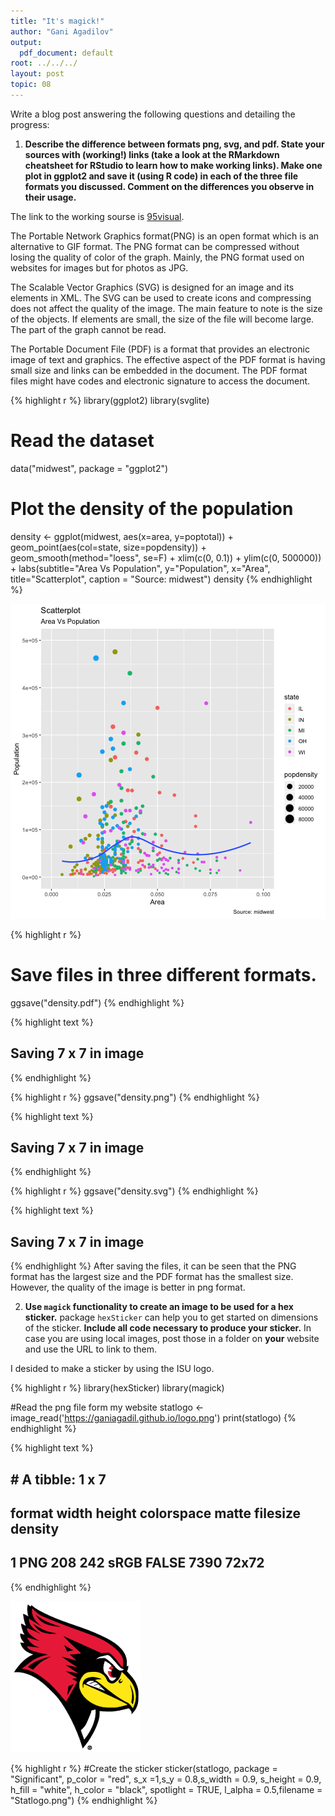 ```yaml
---
title: "It's magick!"
author: "Gani Agadilov"
output:
  pdf_document: default
root: ../../../
layout: post
topic: 08
---
```


Write a blog post answering the following questions and detailing the progress: 

1. **Describe the difference between formats png, svg, and pdf. State your sources with (working!) links (take a look at the RMarkdown cheatsheet for RStudio to learn how to make working links). Make one plot in ggplot2 and save it (using R code) in each of the three file formats you discussed. Comment on the differences you observe in their usage.**

The link to the working sourse is [95visual](https://www.95visual.com/blog/svg-pdf-jpg-png-whats-the-difference).

The Portable Network Graphics format(PNG) is an open format which is an alternative to GIF format. The PNG format can be compressed without losing the quality of color of the graph. Mainly, the PNG format used on websites for images but for photos as JPG.

The Scalable Vector Graphics (SVG) is designed for an image and its elements in XML. The SVG can be used to create icons and compressing does not affect the quality of the image. The main feature to note is the size of the objects. If elements are small, the size of the file will become large. The part of the graph cannot be read.

The Portable Document File (PDF) is a format that provides an electronic image of text and graphics. The effective aspect of the PDF format is having small size and links can be embedded in the document. The PDF format files might have codes and electronic signature to access the document.



{% highlight r %}
library(ggplot2)
library(svglite)

# Read the dataset
data("midwest", package = "ggplot2")

# Plot the density of the population
density <- ggplot(midwest, aes(x=area, y=poptotal)) + 
  geom_point(aes(col=state, size=popdensity)) + 
  geom_smooth(method="loess", se=F) + 
  xlim(c(0, 0.1)) + 
  ylim(c(0, 500000)) + 
  labs(subtitle="Area Vs Population", 
       y="Population", 
       x="Area", 
       title="Scatterplot", 
       caption = "Source: midwest")
density
{% endhighlight %}

![center](./../figure/08/GaniAgadilov/unnamed-chunk-1-1.png)

{% highlight r %}
# Save files in three different formats.

ggsave("density.pdf")
{% endhighlight %}



{% highlight text %}
## Saving 7 x 7 in image
{% endhighlight %}



{% highlight r %}
ggsave("density.png")
{% endhighlight %}



{% highlight text %}
## Saving 7 x 7 in image
{% endhighlight %}



{% highlight r %}
ggsave("density.svg")
{% endhighlight %}



{% highlight text %}
## Saving 7 x 7 in image
{% endhighlight %}
After saving the files, it can be seen that the PNG format has the largest size and the PDF format has the smallest size. However, the quality of the image is better in png format.

2. **Use `magick` functionality to create an image to be used for a hex sticker.**  package `hexSticker` can help you to get started on dimensions of the sticker. **Include all code necessary to produce your sticker.** In case you are using local images, post those in a folder on **your** website and use the URL to link to them.

I desided to make a sticker by using the ISU logo. 

{% highlight r %}
library(hexSticker)
library(magick)

#Read the png file form my website
statlogo <- image_read('https://ganiagadil.github.io/logo.png')
print(statlogo)
{% endhighlight %}



{% highlight text %}
## # A tibble: 1 x 7
##   format width height colorspace matte filesize density
##   <chr>  <int>  <int> <chr>      <lgl>    <int> <chr>  
## 1 PNG      208    242 sRGB       FALSE     7390 72x72
{% endhighlight %}

![center](./../figure/08/GaniAgadilov/unnamed-chunk-2-1.png)

{% highlight r %}
#Create the sticker
sticker(statlogo, package = "Significant", p_color = "red", 
        s_x =1,s_y = 0.8,s_width = 0.9, s_height = 0.9,
        h_fill = "white", h_color = "black", spotlight = TRUE, 
        l_alpha = 0.5,filename = "Statlogo.png")
{% endhighlight %}



